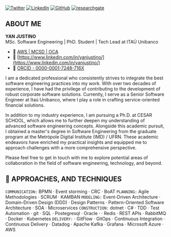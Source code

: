 
[![Twitter](https://img.shields.io/badge/-@yanjustino-1ca0f1?&logoColor=white&logo=Twitter&style=flat-square&link=https://twitter.com/yanjustino)](https://twitter.com/yanjustino)
[![LinkedIn](https://img.shields.io/badge/-Yan%20Justino-blue?logo=LinkedIn&style=flat-square&link=https://www.linkedin.com/in/yanjustino/)](https://www.linkedin.com/in/yanjustino/)
[![GitHub](https://img.shields.io/badge/-yanjustino-black?logo=GitHub&style=flat-square&link=https://github.com/yanjustino?tab=repositories)](https://github.com/yanjustino?tab=repositories)
[![researchgate](https://img.shields.io/badge/-yanjustino-black?logo=researchgate&style=flat-square&link=https://www.researchgate.net/profile/Yan-Justino-2)](https://www.researchgate.net/profile/Yan-Justino-2)

## ABOUT ME
**YAN JUSTINO**  
MSc. Software Engineering | PhD. Student | Tech Lead at ITAÚ Unibanco

- :link: [AWS | MCSD | OCA](https://www.youracclaim.com/users/yan-justino/badges)  
- :link: [https://www.linkedin.com/in/yanjustino/](https://www.linkedin.com/in/yanjustino/)  
- :link: [ORCID - 0000-0001-7248-716X](https://orcid.org/0000-0001-7248-716X)

I am a dedicated professional who consistently strives to integrate the best software engineering practices into my work. With over two decades of experience, I have had the privilege of contributing to the development of robust corporate software solutions. Currently, I serve as a Senior Software Engineer at Itaú Unibanco, where I play a role in crafting service-oriented financial solutions.

In addition to my industry experience, I am pursuing a Ph.D. at CESAR SCHOOL, which allows me to further deepen my understanding of advanced software engineering concepts. Alongside this academic pursuit, I obtained a master's degree in Software Engineering from the graduate program at the Metrópole Digital Institute (IMD) / UFRN. These academic endeavors have enriched my practical insights and equipped me to approach challenges with a more comprehensive perspective.

Please feel free to get in touch with me to explore potential areas of collaboration in the field of software engineering, technology, and beyond.

## 🔭 APPROACHES, AND TECHNIQUES

`COMMUNICATION:` BPMN · Event storming · CRC · BoAT  `PLANNING:` Agile Methodologies · SCRUM · KAMBAN `MODELING:` Event-Driven Architecture · Domain-Driven Design (DDD) · Design Patterns · Pattern-Oriented Software Architecture · SOA · Microservices `CONSTRUCTION:` dotnet · C# · TDD · Test Automation · git ·  SQL ·  Postegresql · Oracle · · Redis · REST APIs · RabbitMQ · Docker · Kubernetes `DELIVERY:` · GitFlow · GitOps · Continuous Integration · Continuous Delivery · Datadog · Apache Kafka ·  Grafana · Microsoft Azure · AWS 


<!--
**yanjustino/yanjustino** is a ✨ _special_ ✨ repository because its `README.md` (this file) appears on your GitHub profile.

Here are some ideas to get you started:

- 🔭 I’m currently working on ...
- 🌱 I’m currently learning ...
- 👯 I’m looking to collaborate on ...
- 🤔 I’m looking for help with ...
- 💬 Ask me about ...
- 📫 How to reach me: ...
- 😄 Pronouns: ...
- ⚡ Fun fact: ...
-->
